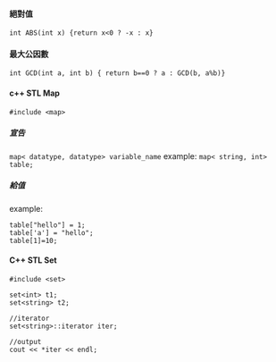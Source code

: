 #### 絕對值
```int ABS(int x) {return x<0 ? -x : x}```

#### 最大公因數
```int GCD(int a, int b) { return b==0 ? a : GCD(b, a%b)}```


#### c++  STL Map
```#include <map>```
##### 宣告
```map< datatype, datatype> variable_name```
example:
```map< string, int> table;```

##### 給值
example:
```
table["hello"] = 1;
table['a'] = "hello";
table[1]=10;
```


#### C++ STL Set
```#include <set>```
```
set<int> t1;
set<string> t2;
```

```
//iterator
set<string>::iterator iter;
```

```
//output
cout << *iter << endl;
```

